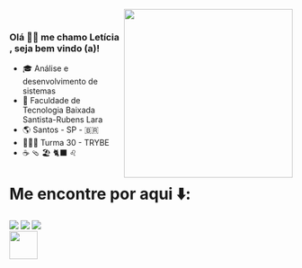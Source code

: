 
 <a href="https://picasion.com/"><img src="https://i.picasion.com/pic92/06a7f7c52dfe8db13040321610c9e098.gif" align='right' width="300" height="300" border="0" /></a><br /></a>

### Olá 👋🏻 me chamo Letícia , seja bem vindo (a)!

- :mortar_board: Análise e desenvolvimento de sistemas
- :school: Faculdade de Tecnologia Baixada Santista-Rubens Lara
- :earth_americas: Santos - SP - :brazil:
- 👩🏻‍💻 Turma 30 - TRYBE
- ☕ 🩴 🏖️ 🐈‍⬛ ♌


# Me encontre por aqui ⬇️:
<div> 
  <a href="https://instagram.com/le_barrichello" target="_blank"><img src="https://img.shields.io/badge/-Instagram-%23E4405F?style=for-the-badge&logo=instagram&logoColor=white" target="_blank"></a>
  <a href = "mailto:leticia.barrichello@gmail.com"><img src="https://img.shields.io/badge/-Gmail-%23333?style=for-the-badge&logo=gmail&logoColor=white" target="_blank"></a>
  <a href="https://www.linkedin.com/in//" target="_blank"><img src="https://img.shields.io/badge/-LinkedIn-%230077B5?style=for-the-badge&logo=linkedin&logoColor=white" target="_blank"></a>  
</div>




<img src="https://media.giphy.com/media/VgCDAzcKvsR6OM0uWg/giphy.gif" width="50">


